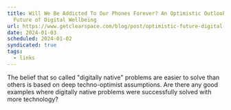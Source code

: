 ```yaml
---
title: Will We Be Addicted To Our Phones Forever? An Optimistic Outlook on the
  Future of Digital Wellbeing
url: https://www.getclearspace.com/blog/post/optimistic-future-digital-wellbeing
date: 2024-01-03
scheduled: 2024-01-02
syndicated: true
tags:
  - links
---
```


The belief that so called "digitally native" problems are easier to solve than others is based on deep techno-optimist assumptions. Are there any good examples where digitally native problems were successfully solved with more technology?
